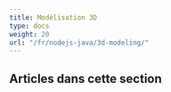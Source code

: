 ```yaml
---
title: Modélisation 3D
type: docs
weight: 20
url: "/fr/nodejs-java/3d-modeling/"
---
```


## **Articles dans cette section**